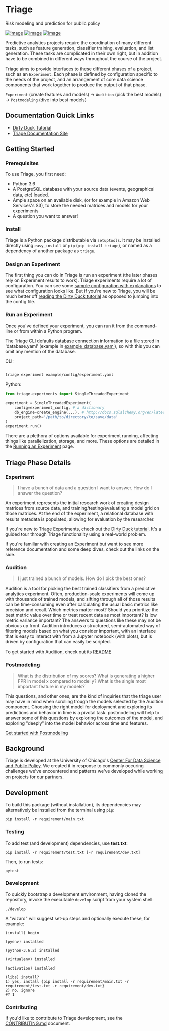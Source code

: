 Triage
======

Risk modeling and prediction for public policy

[![image](https://travis-ci.org/dssg/triage.svg?branch=master)](https://travis-ci.org/dssg/triage)
[![image](https://codecov.io/gh/dssg/triage/branch/master/graph/badge.svg)](https://codecov.io/gh/dssg/triage)
[![image](https://codeclimate.com/github/dssg/triage.png)](https://codeclimate.com/github/dssg/triage)

Predictive analytics projects require the coordination of many different
tasks, such as feature generation, classifier training, evaluation, and
list generation. These tasks are complicated in their own right, but in
addition have to be combined in different ways throughout the course of
the project.

Triage aims to provide interfaces to these different phases of a
project, such as an `Experiment`. Each phase is defined by configuration
specific to the needs of the project, and an arrangement of core data
science components that work together to produce the output of that
phase.

`Experiment` (create features and models) -> `Audition` (pick the best models) -> `Postmodeling` (dive into best models)

## Documentation Quick Links

- [Dirty Duck Tutorial](https://dssg.github.io/triage/dirtyduck/docs/)
- [Triage Documentation Site](https://dssg.github.io/triage/)

## Getting Started

### Prerequisites

To use Triage, you first need:

- Python 3.6
- A PostgreSQL database with your source data (events, geographical data, etc) loaded.
- Ample space on an available disk, (or for example in Amazon Web Services's S3), to store the needed matrices and models for your experiments
- A question you want to answer!

### Install

Triage is a Python package distributable via `setuptools`. It may be
installed directly using `easy_install` or `pip` (`pip install triage`), or named as a
dependency of another package as `triage`.

### Design an Experiment

The first thing you can do in Triage is run an experiment (the later phases rely on Experiment results to work). Triage experiments require a lot of configuration. You can see some [sample configuration with explanations](https://github.com/dssg/triage/blob/master/example/config/experiment.yaml) to see what configuration looks like. But if you're new to Triage, you will be much better off [reading the Dirty Duck tutorial](https://dssg.github.io/triage/dirtyduck/docs/) as opposed to jumping into the config file.

### Run an Experiment

Once you've defined your experiment, you can run it from the command-line or from within a Python program.

The Triage CLI defaults database connection information to a file stored in 'database.yaml' (example in [example_database.yaml](example_database.yaml)), so with this you can omit any mention of the database.

CLI:
```bash

triage experiment example/config/experiment.yaml
```

Python:
```python
from triage.experiments import SingleThreadedExperiment

experiment = SingleThreadedExperiment(
    config=experiment_config, # a dictionary
    db_engine=create_engine(...), # http://docs.sqlalchemy.org/en/latest/core/engines.html
    project_path='/path/to/directory/to/save/data'
)
experiment.run()
```

There are a plethora of options available for experiment running, affecting things like parallelization, storage, and more. These options are detailed in the [Running an Experiment](https://dssg.github.io/triage/experiments/running/) page.


## Triage Phase Details

### Experiment

> I have a bunch of data and a question I want to answer. How do I answer the question?

An experiment represents the initial research work of creating design matrices from source data, and training/testing/evaluating a model grid on those matrices. At the end of the experiment, a relational database with results metadata is populated, allowing for evaluation by the researcher. 


If you're new to Triage Experiments, check out the [Dirty Duck tutorial](https://dssg.github.io/dirtyduck). It's a guided tour through Triage functionality using a real-world problem.

If you're familiar with creating an Experiment but want to see more reference documentation and some deep dives, check out the links on the side.

### Audition

> I just trained a bunch of models. How do I pick the best ones?

Audition is a tool for picking the best trained classifiers from a predictive analytics experiment. Often, production-scale experiments will come up with thousands of trained models, and sifting through all of those results can be time-consuming even after calculating the usual basic metrics like precision and recall. Which metrics matter most? Should you prioritize the best metric value over time or treat recent data as most important? Is low metric variance important? The answers to questions like these may not be obvious up front. Audition introduces a structured, semi-automated way of filtering models based on what you consider important, with an interface that is easy to interact with from a Jupyter notebook (with plots), but is driven by configuration that can easily be scripted.

To get started with Audition, check out its [README](https://github.com/dssg/triage/tree/master/src/triage/component/audition)

### Postmodeling

> What is the distribution of my scores? What is generating a higher FPR in model x compared to model y? What is the single most important feature in my models?`

This questions, and other ones, are the kind of inquiries that the triage user may have in mind when scrolling trough the models selected by the Audition component. Choosing the right model for deployment and exploring its predictions and behavior in time is a pivotal task. postmodeling will help to answer some of this questions by exploring the outcomes of the model, and exploring "deeply" into the model behavior across time and features.

[Get started with Postmodeling](https://github.com/dssg/triage/tree/master/src/triage/component/postmodeling/contrast)


Background
----------

Triage is developed at the University of Chicago's [Center For Data
Science and Public Policy](http://dsapp.uchicago.edu). We created it in
response to commonly occuring challenges we've encountered and patterns
we've developed while working on projects for our partners.


## Development
To build this package (without installation), its dependencies may
alternatively be installed from the terminal using `pip`:

    pip install -r requirement/main.txt

### Testing

To add test (and development) dependencies, use **test.txt**:

    pip install -r requirement/test.txt [-r requirement/dev.txt]

Then, to run tests:

    pytest

### Development

To quickly bootstrap a development environment, having cloned the
repository, invoke the executable `develop` script from your system
shell:

    ./develop

A "wizard" will suggest set-up steps and optionally execute these, for
example:

    (install) begin

    (pyenv) installed

    (python-3.6.2) installed

    (virtualenv) installed

    (activation) installed

    (libs) install?
    1) yes, install {pip install -r requirement/main.txt -r requirement/test.txt -r requirement/dev.txt}
    2) no, ignore
    #? 1

### Contributing

If you'd like to contribute to Triage development, see the [CONTRIBUTING.md](CONTRIBUTING.md) document.

